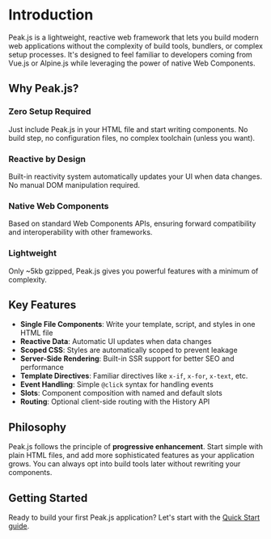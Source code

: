 # Introduction

Peak.js is a lightweight, reactive web framework that lets you build modern web applications without the complexity of build tools, bundlers, or complex setup processes. It's designed to feel familiar to developers coming from Vue.js or Alpine.js while leveraging the power of native Web Components.

## Why Peak.js?

### Zero Setup Required
Just include Peak.js in your HTML file and start writing components. No build step, no configuration files, no complex toolchain (unless you want).

### Reactive by Design
Built-in reactivity system automatically updates your UI when data changes. No manual DOM manipulation required.

### Native Web Components
Based on standard Web Components APIs, ensuring forward compatibility and interoperability with other frameworks.

### Lightweight
Only ~5kb gzipped, Peak.js gives you powerful features with a minimum of complexity.

## Key Features

- **Single File Components**: Write your template, script, and styles in one HTML file
- **Reactive Data**: Automatic UI updates when data changes
- **Scoped CSS**: Styles are automatically scoped to prevent leakage
- **Server-Side Rendering**: Built-in SSR support for better SEO and performance
- **Template Directives**: Familiar directives like `x-if`, `x-for`, `x-text`, etc.
- **Event Handling**: Simple `@click` syntax for handling events
- **Slots**: Component composition with named and default slots
- **Routing**: Optional client-side routing with the History API

## Philosophy

Peak.js follows the principle of **progressive enhancement**. Start simple with plain HTML files, and add more sophisticated features as your application grows. You can always opt into build tools later without rewriting your components.

## Getting Started

Ready to build your first Peak.js application? Let's start with the [Quick Start guide](/guide/quick-start).
